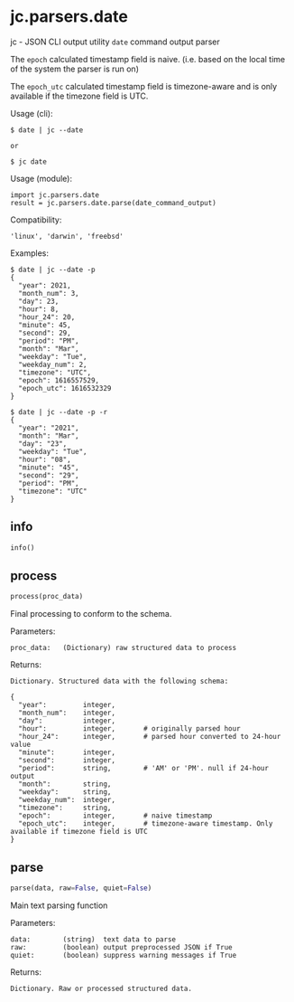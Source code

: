 
# jc.parsers.date
jc - JSON CLI output utility `date` command output parser

The `epoch` calculated timestamp field is naive. (i.e. based on the local time of the system the parser is run on)

The `epoch_utc` calculated timestamp field is timezone-aware and is only available if the timezone field is UTC.

Usage (cli):

    $ date | jc --date

    or

    $ jc date

Usage (module):

    import jc.parsers.date
    result = jc.parsers.date.parse(date_command_output)

Compatibility:

    'linux', 'darwin', 'freebsd'

Examples:

    $ date | jc --date -p
    {
      "year": 2021,
      "month_num": 3,
      "day": 23,
      "hour": 8,
      "hour_24": 20,
      "minute": 45,
      "second": 29,
      "period": "PM",
      "month": "Mar",
      "weekday": "Tue",
      "weekday_num": 2,
      "timezone": "UTC",
      "epoch": 1616557529,
      "epoch_utc": 1616532329
    }

    $ date | jc --date -p -r
    {
      "year": "2021",
      "month": "Mar",
      "day": "23",
      "weekday": "Tue",
      "hour": "08",
      "minute": "45",
      "second": "29",
      "period": "PM",
      "timezone": "UTC"
    }


## info
```python
info()
```


## process
```python
process(proc_data)
```

Final processing to conform to the schema.

Parameters:

    proc_data:   (Dictionary) raw structured data to process

Returns:

    Dictionary. Structured data with the following schema:

    {
      "year":         integer,
      "month_num":    integer,
      "day":          integer,
      "hour":         integer,       # originally parsed hour
      "hour_24":      integer,       # parsed hour converted to 24-hour value
      "minute":       integer,
      "second":       integer,
      "period":       string,        # 'AM' or 'PM'. null if 24-hour output
      "month":        string,
      "weekday":      string,
      "weekday_num":  integer,
      "timezone":     string,
      "epoch":        integer,       # naive timestamp
      "epoch_utc":    integer,       # timezone-aware timestamp. Only available if timezone field is UTC
    }


## parse
```python
parse(data, raw=False, quiet=False)
```

Main text parsing function

Parameters:

    data:        (string)  text data to parse
    raw:         (boolean) output preprocessed JSON if True
    quiet:       (boolean) suppress warning messages if True

Returns:

    Dictionary. Raw or processed structured data.

